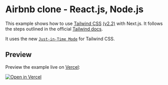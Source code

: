 # Airbnb clone - React.js, Node.js

This example shows how to use [Tailwind CSS](https://tailwindcss.com/) [(v2.2)](https://blog.tailwindcss.com/tailwindcss-2-2) with Next.js. It follows the steps outlined in the official [Tailwind docs](https://tailwindcss.com/docs/guides/nextjs).

It uses the new [`Just-in-Time Mode`](https://tailwindcss.com/docs/just-in-time-mode) for Tailwind CSS.

## Preview

Preview the example live on [Vercel](https://vercel.com/):

[![Open in Vercel](https://developer.stackblitz.com/img/open_in_stackblitz.svg)](https://airbnb-react-clone-tjrich.vercel.app/)
